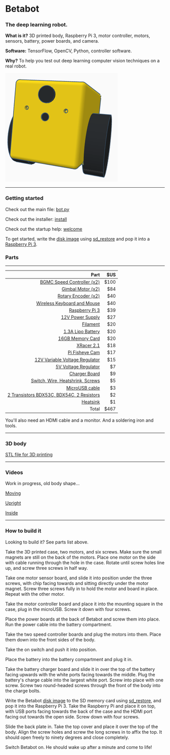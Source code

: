 # **Betabot**

### The deep learning robot.

**What is it?** 3D printed body, Raspberry Pi 3, motor controller, motors, sensors, battery, power boards, and camera.

**Software:** TensorFlow, OpenCV, Python, controller software.

**Why?** To help you test out deep learning computer vision techniques on a real robot.

![image](docs/bot.png)

---

### Getting started


Check out the main file: [bot.py](source/bot.py)

Check out the installer: [install](install/install)

Check out the startup help: [welcome](scripts/welcome)

To get started, write the [disk image](https://s3-ap-southeast-2.amazonaws.com/betabot/bot.png) using [sd_restore](scripts/sd_restore) and pop it into a [Raspberry Pi 3](https://www.adafruit.com/product/3055).


### Parts
---

| Part | $US |
|--:|--:|
|[BGMC Speed Controller (x2)](http://www.rovertec.com/products-bgmc2.html)| $100 |
|[Gimbal Motor (x2)](https://hobbyking.com/en_us/turnigy-hd-5208-brushless-gimbal-motor-bldc.html)| $84 |
|[Rotary Encoder (x2)](http://au.mouser.com/Search/ProductDetail.aspx?qs=Rt6VE0PE%2fOduJIB%252bRfeBZQ%3d%3d)| $40 |
|[Wireless Keyboard and Mouse](https://www.logitech.com/en-au/product/wireless-combo-mk220)| $40 |
|[Raspberry Pi 3](https://www.adafruit.com/product/3055)| $39 |
|[12V Power Supply](https://hobbyking.com/en_us/ac-dc-adapter-12v-8a-mini-fabrikator-indiv-power-supply-big-power-8-in-1.html)| $27 |
|[Filament](https://hobbyking.com/en_us/esun-3d-printer-filament-gold-1-75mm-pla-1kg-roll.html)| $20 |
|[1.3A Lipo Battery](https://hobbyking.com/en_us/graphene-1300mah-4s-45c-w-xt60.html)| $20 |
|[16GB Memory Card](https://www.adafruit.com/product/2693)| $20 |
|[XRacer 2.1](https://www.fpvmodel.com/x-racer-f303-flight-controller_g1106.html)| $18 |
|[Pi Fisheye Cam](https://www.aliexpress.com/store/product/Raspberry-Pi-wide-angle-fish-eye-camera-module-5-megapixel-160-degree-lens/1181118_32305170854.html)| $17 |
|[12V Variable Voltage Regulator](https://www.pololu.com/product/2572)| $15 |
|[5V Voltage Regulator](https://www.readymaderc.com/store/index.php?main_page=product_info&products_id=4066)| $7 |
|[Charger Board](https://hobbyking.com/en_us/hobbykingr-dc-4s-balance-charger-cell-checker-30w-2s-4s.html)| $9 |
|[Switch, Wire, Heatshrink, Screws]()| $5 |
|[MicroUSB cable](https://www.adafruit.com/product/898)| $3 |
|[2 Transistors BDX53C, BDX54C, 2 Resistors]()| $2 |
|[Heatsink](https://www.adafruit.com/product/3084)| $1 |
|Total| $467 |

You'll also need an HDMI cable and a monitor. And a soldering iron and tools.



---

### 3D body

[STL file for 3D printing](3d_models/betabot.stl)

---

### Videos

Work in progress, old body shape...

[Moving](https://www.instagram.com/p/BSNbtOvhLsf/?taken-by=tomjacobs83)

[Upright](https://twitter.com/TomPJacobs/status/848138218755170305)

[Inside](https://twitter.com/TomPJacobs/status/848136720797192192)

---

### How to build it

Looking to build it? See parts list above.

Take the 3D printed case, two motors, and six screws. Make sure the small magnets are still on the back of the motors. Place one motor on the side with cable running through the hole in the case. Rotate until screw holes line up, and screw three screws in half way.

Take one motor sensor board, and slide it into position under the three screws, with chip facing towards and sitting directly under the motor magnet. Screw three screws fully in to hold the motor and board in place. Repeat with the other motor.

Take the motor controller board and place it into the mounting square in the case, plug in the microUSB. Screw it down with four screws.

Place the power boards at the back of Betabot and screw them into place. Run the power cable into the battery compartment.

Take the two speed controller boards and plug the motors into them. Place them down into the front sides of the body.

Take the on switch and push it into position.

Place the battery into the battery compartment and plug it in. 

Take the battery charger board and slide it in over the top of the battery facing upwards with the white ports facing towards the middle. Plug the battery's charge cable into the largest white port. Screw into place with one screw. Screw two round-headed screws through the front of the body into the charge bolts.

Write the Betabot [disk image](coming_soon) to the SD memory card using [sd_restore](scripts/sd_restore), and pop it into the Raspberry Pi 3. Take the Raspberry Pi and place it on top, with USB ports facing towards the back of the case and the HDMI port facing out towards the open side. Screw down with four screws. 

Slide the back plate in. Take the top cover and place it over the top of the body. Align the screw holes and screw the long screws in to affix the top. It should open freely to ninety degrees and close completely.

Switch Betabot on. He should wake up after a minute and come to life!

